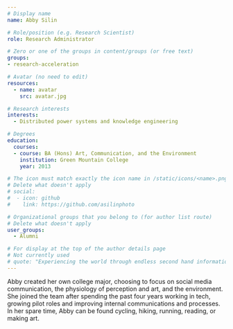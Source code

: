 ```yaml
---
# Display name
name: Abby Silin

# Role/position (e.g. Research Scientist)
role: Research Administrator

# Zero or one of the groups in content/groups (or free text)
groups:
- research-acceleration

# Avatar (no need to edit)
resources:
  - name: avatar
    src: avatar.jpg

# Research interests
interests:
  - Distributed power systems and knowledge engineering

# Degrees
education:
  courses:
  - course: BA (Hons) Art, Communication, and the Environment
    institution: Green Mountain College
    year: 2013

# The icon must match exactly the icon name in /static/icons/<name>.png
# Delete what doesn't apply
# social:
#  - icon: github
#    link: https://github.com/asilinphoto

# Organizational groups that you belong to (for author list route)
# Delete what doesn't apply
user_groups:
  - Alumni

# For display at the top of the author details page
# Not currently used
# quote: "Experiencing the world through endless second hand information isn't enough. If we want authenticity, we have to initiate it." - Travis Rice
---
```


Abby created her own college major, choosing to focus on social media communication, the physiology of perception and art, and the environment. She joined the team after spending the past four years working in tech, growing pilot roles and improving internal communications and processes. In her spare time, Abby can be found cycling, hiking, running, reading, or making art.

